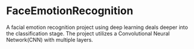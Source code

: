 # FaceEmotionRecognition
A facial emotion recognition project using deep learning deals deeper into the classification stage. The project utilizes a Convolutional Neural Network(CNN) with multiple layers. 
